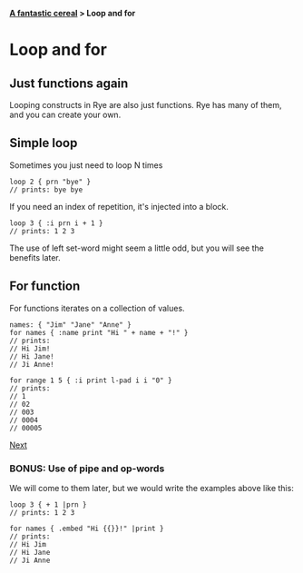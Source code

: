 <b><a href="./TOUR_0.html">A fantastic cereal</a> > Loop and for</b>

# Loop and for

## Just functions again

Looping constructs in Rye are also just functions. Rye has many of them, and you can create your own.

## Simple loop

Sometimes you just need to loop N times

```rye
loop 2 { prn "bye" }
// prints: bye bye
```
If you need an index of repetition, it's injected into a block.

```rye
loop 3 { :i prn i + 1 }
// prints: 1 2 3 
```

The use of left set-word might seem a little odd, but you will see the benefits later.

## For function

For functions iterates on a collection of values.

```rye
names: { "Jim" "Jane" "Anne" }
for names { :name print "Hi " + name + "!" }
// prints:
// Hi Jim!
// Hi Jane!
// Ji Anne!

for range 1 5 { :i print l-pad i i "0" }
// prints:
// 1
// 02
// 003
// 0004
// 00005
```

<a class="foot" href="./TOUR_4.html" class="next">Next</a>


### BONUS: Use of pipe and op-words

We will come to them later, but we would write the examples above like this:

```rye
loop 3 { + 1 |prn }
// prints: 1 2 3

for names { .embed "Hi {{}}!" |print }
// prints:
// Hi Jim
// Hi Jane
// Ji Anne
```
